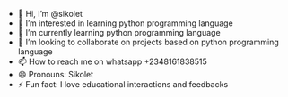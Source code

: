 - 👋 Hi, I’m @sikolet
- 👀 I’m interested in learning python programming language
- 🌱 I’m currently learning python programming language
- 💞️ I’m looking to collaborate on projects based on python programming language
- 📫 How to reach me on whatsapp +2348161838515
- 😄 Pronouns: Sikolet
- ⚡ Fun fact: I love educational interactions and feedbacks
<!---
sikolet/sikolet is a ✨ special ✨ repository because its `README.md` (this file) appears on your GitHub profile.
You can click the Preview link to take a look at your changes.
--->
